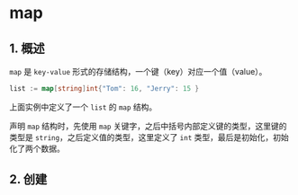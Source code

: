 # map

## 1. 概述

`map` 是 `key-value` 形式的存储结构，一个键（key）对应一个值（value）。

```go
list := map[string]int{"Tom": 16, "Jerry": 15 }
```

上面实例中定义了一个 `list` 的 `map` 结构。

声明 `map` 结构时，先使用 `map` 关键字，之后中括号内部定义键的类型，这里键的类型是 `string`，之后定义值的类型，这里定义了 `int` 类型，最后是初始化，初始化了两个数据。

## 2. 创建

 
 <comment-comment/> 
 